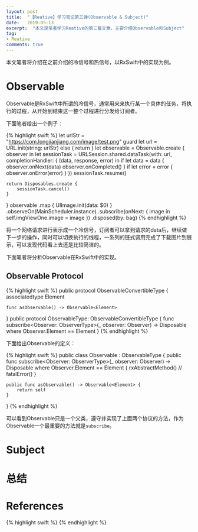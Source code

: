 ```yaml
---
layout: post
title:  "【Reative】学习笔记第三弹(Observable & Subject)"
date:   2019-05-13
excerpt:  "本文是笔者学习Reative的第三篇文章，主要介绍Observable和Subject"
tag:
- Reative
comments: true
---
```


本文笔者将介绍在之前介绍的冷信号和热信号，以RxSwift中的实现为例。

# Observable

Observable是RxSwift中所谓的冷信号，通常用来来执行某一个具体的任务，将执行的过程，从开始到结束这一整个过程进行分发给订阅者。

下面笔者给出一个例子：

{% highlight swift %}
let urlStr = "https://com.longjianjiang.com/image/test.png"
guard let url = URL.init(string: urlStr) else { return }
let observable = Observable<Data>.create { observer in
	let sessionTask = URLSession.shared.dataTask(with: url, completionHandler: { (data, response, error) in
		if let data = data {
			observer.onNext(data)
			observer.onCompleted()
		}
		if let error = error {
			observer.onError(error)
		}
	})
	sessionTask.resume()

	return Disposables.create {
		sessionTask.cancel()
	}
}
observable
	.map { UIImage.init(data: $0) }
	.observeOn(MainScheduler.instance)
	.subscribe(onNext: { image in
		self.imgViewOne.image = image
	})
	.disposed(by: bag)
{% endhighlight %}

将一个网络请求进行表示成一个冷信号，订阅者可以拿到请求的data后，继续做下一步的操作，同时可以切换执行的线程，一系列的链式调用完成了下载图片到展示，可以发现代码看上去还是比较简洁的。

下面笔者将分析Observable在RxSwift中的实现。

## Observable Protocol 

{% highlight swift %}
public protocol ObservableConvertibleType {
    associatedtype Element

    func asObservable() -> Observable<Element>
}
public protocol ObservableType: ObservableConvertibleType {
    func subscribe<Observer: ObserverType>(_ observer: Observer) -> Disposable where Observer.Element == Element
}
{% endhighlight %}

下面给出Observable的定义：

{% highlight swift %}
public class Observable<Element> : ObservableType {
    public func subscribe<Observer: ObserverType>(_ observer: Observer) -> Disposable where Observer.Element == Element {
        rxAbstractMethod() // fatalError()
    }

    public func asObservable() -> Observable<Element> {
        return self
    }
}
{% endhighlight %}

可以看到Observable只是一个父类，遵守并实现了上面两个协议的方法，作为Observable一个最重要的方法就是`subscribe`。
# Subject

# 总结

# References

{% highlight swift %}
{% endhighlight %}
